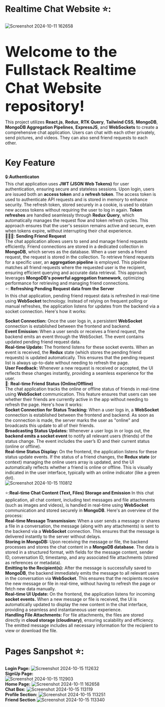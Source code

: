 # Realtime Chat Website ⭐:
![Screenshot 2024-10-11 162658](https://github.com/user-attachments/assets/ed3e4fb2-37a4-4ec4-a5ee-59721c8d7c7b)

<br>

<font size="10">**Welcome to the Fullstack Realtime Chat Website repository!**</font>

This project utilizes **React.js**, **Redux**, **RTK Query**, **Tailwind CSS**, **MongoDB**, **MongoDB Aggregation Pipelines**, **ExpressJS**, and **WebSockets** to create a comprehensive chat application. Users can chat with each other privately, send pictures, and videos. They can also send friend requests to each other.
<br>
# Key Feature 
🔒:**Authenticaton**
<br>
This chat application uses **JWT (JSON Web Tokens)** for user authentication, ensuring secure and stateless sessions. Upon login, users are issued both an **access token** and a **refresh token**. The access token is used to authenticate API requests and is stored in memory to enhance security. The refresh token, stored securely in a cookie, is used to obtain new access tokens without requiring the user to log in again. **Token refreshes** are handled seamlessly through **Redux Query**, which automatically manages the request flow and token refresh cycles. This approach ensures that the user's session remains active and secure, even when tokens expire, without interrupting their chat experience. 
<br>
🧑‍🤝‍🧑: **Sending Friend Request**
<br>
The chat application allows users to send and manage friend requests efficiently. Friend connections are stored in a dedicated collection in **MongoDB**, which serves as the database. When a user sends a friend request, the request is stored in the collection. To retrieve friend requests for a specific user, an **aggregation pipeline** is employed. This pipeline matches all friend requests where the requested user is the recipient, ensuring efficient querying and accurate data retrieval. This approach leverages **MongoDB's powerful aggregation framework**, optimizing performance for retrieving and managing friend connections.
<br>
⭐: **Refreshing Pending Request data from the Server**
<br>
In this chat application, pending friend request data is refreshed in real-time using **WebSocket** technology. Instead of relying on frequent polling or manual refreshes, the application listens for updates from the backend via a socket connection. Here's how it works:

**Socket Connection:** Once the user logs in, a persistent **WebSocket** connection is established between the frontend and backend.
<br>
**Event Emission:** When a user sends or receives a friend request, the backend emits an event through the WebSocket. The event contains updated pending friend request data.
<br>
**Real-time Update:** The frontend listens for these socket events. When an event is received, the **Redux** state (which stores the pending friend requests) is updated automatically. This ensures that the pending request list is always up-to-date without needing to refresh the page.
<br>
**User Feedback:** Whenever a new request is received or accepted, the UI reflects these changes instantly, providing a seamless experience for the user.
<br>
🚦: **Real-time Friend Status (Online/Offline)**
<br>
The chat application tracks the online or offline status of friends in real-time using **WebSocket** communication. This feature ensures that users can see whether their friends are currently active in the app without needing to refresh the page. Here's how it works:
<br>
**Socket Connection for Status Tracking:** When a user logs in, a **WebSocket** connection is established between the frontend and backend. As soon as the connection is made, the server marks the user as "online" and broadcasts this update to all of their friends.
<br>
**Broadcasting Status Updates:** Whenever a user logs in or logs out, the **backend emits a socket event** to notify all relevant users (friends) of the status change. The event includes the user’s ID and their current status (online or offline).
<br>
**Real-time Status Display:** On the frontend, the application listens for these status update events. If the status of a friend changes, the **Redux state** (or context) managing the online users array is updated, and the UI automatically reflects whether a friend is online or offline. This is visually indicated in the user interface, typically with an online indicator (like a green dot).
<br>
![Screenshot 2024-10-15 110812](https://github.com/user-attachments/assets/a366d0b0-26e1-4b55-9587-4c34a697d7cc)
<br>



⭐:**Real-time Chat Content (Text, Files) Storage and Emission**
In this chat application, all chat content, including text messages and file attachments (such as images and videos), is handled in real-time using **WebSocket** communication and stored securely in **MongoDB**. Here's an overview of the process:
<br>
**Real-time Message Transmission:** When a user sends a message or shares a file in a conversation, the message (along with any attachments) is sent to the backend via a **WebSocket** connection. This ensures that the message is delivered instantly to the server without delays.
<br>
**Storing in MongoDB:** Upon receiving the message or file, the backend processes and stores the chat content in a **MongoDB database**. The data is stored in a structured format, with fields for the message content, sender ID, conversation ID, timestamp, and any associated file attachments (stored as references or metadata).
<br>
**Emitting to the Recipient(s):** After the message is successfully saved to **MongoDB**, the backend immediately emits the message to all relevant users in the conversation via **WebSocket**. This ensures that the recipients receive the new message or file in real-time, without having to refresh the page or fetch new data manually.
<br>
**Real-time UI Update:** On the frontend, the application listens for incoming **socket events.** When a new message or file is received, the UI is automatically updated to display the new content in the chat interface, providing a seamless and instantaneous user experience.
<br>
**Handling File Attachments:** For file attachments, the files are  stored directly in **cloud storage (cloudinary)**, ensuring scalability and efficiency. The emitted message includes all necessary information for the recipient to view or download the file.
<br>
# Pages Sanpshot ⭐:

**Login Page:**
![Screenshot 2024-10-15 112632](https://github.com/user-attachments/assets/6ec06f40-9b60-442a-8b78-a073b8537fb5)
<br>
**SignUp Page:**
<br>
![Screenshot 2024-10-15 112903](https://github.com/user-attachments/assets/a40a297c-011f-4cc1-8f87-3b9f75995540)
<br>
**Home Page:**
![Screenshot 2024-10-11 162658](https://github.com/user-attachments/assets/a91edbc4-d370-45c6-9bcc-40b3ba3b2570)
<br>
**Chat Box:**
![Screenshot 2024-10-15 113119](https://github.com/user-attachments/assets/1c786176-7dc5-41ed-aa82-cdf5b8c2c741)
<br>
**Profile Section:**
![Screenshot 2024-10-15 113251](https://github.com/user-attachments/assets/5a68d984-003d-4cae-99a6-569d32475bd9)
<br>
**Friend Section**
![Screenshot 2024-10-15 113340](https://github.com/user-attachments/assets/1ae705ed-2999-4906-b4d7-e69139bee8b3)
<br>











